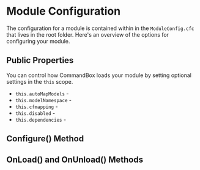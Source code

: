 # Module Configuration

The configuration for a module is contained within in the `ModuleConfig.cfc` that lives in the root folder.  Here's an overview of the options for configuring your module.

## Public Properties

You can control how CommandBox loads your module by setting optional settings in the `this` scope.

* `this.autoMapModels` - 
* `this.modelNamespace` - 
* `this.cfmapping` - 
* `this.disabled` - 
* `this.dependencies` - 


## Configure() Method

## OnLoad() and OnUnload() Methods